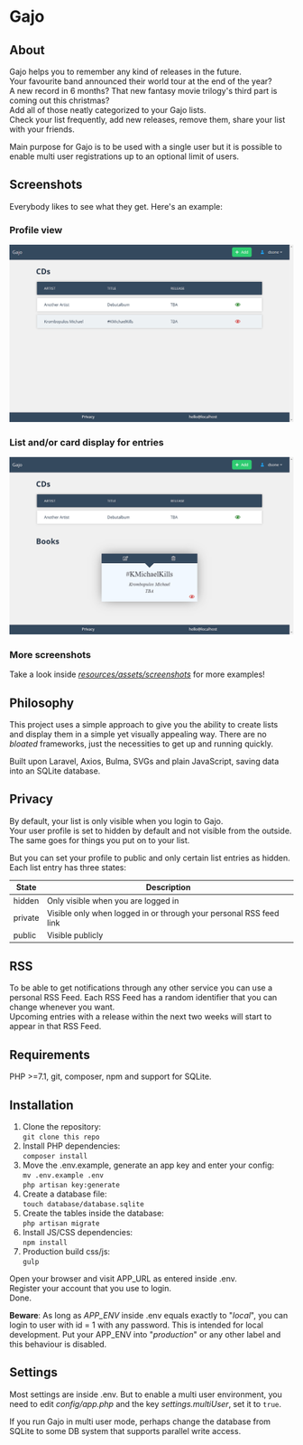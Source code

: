 # Gajo
## About
Gajo helps you to remember any kind of releases in the future.  
Your favourite band announced their world tour at the end of the year?  
A new record in 6 months? That new fantasy movie trilogy's third part is coming out this christmas?  
Add all of those neatly categorized to your Gajo lists.  
Check your list frequently, add new releases, remove them, share your list with your friends.  

Main purpose for Gajo is to be used with a single user but it is possible to enable multi user registrations up to an optional limit of users.

## Screenshots
Everybody likes to see what they get.  Here's an example:

### Profile view
![Ideally here should be displayed /resources/assets/screenshots/0_gajo_list.png](./resources/assets/screenshots/0_gajo_list.png)

### List and/or card display for entries

![Ideally here should be displayed /resources/assets/screenshots/4_gajo_alternative_display.png](./resources/assets/screenshots/4_gajo_alternative_display.png)

### More screenshots
Take a look inside _[resources/assets/screenshots](./resources/assets/screenshots)_ for more examples!

## Philosophy
This project uses a simple approach to give you the ability to create lists and display them in a simple yet visually appealing way. There are no _bloated_ frameworks, just the necessities to get up and running quickly.

Built upon Laravel, Axios, Bulma, SVGs and plain JavaScript, saving data into an SQLite database.

## Privacy
By default, your list is only visible when you login to Gajo.  
Your user profile is set to hidden by default and not visible from the outside. The same goes for things you put on to your list.  

But you can set your profile to public and only certain list entries as hidden.  
Each list entry has three states:  

| State | Description |
|---|---|
| hidden | Only visible when you are logged in |
| private | Visible only when logged in or through your personal RSS feed link |
| public | Visible publicly |  

## RSS
To be able to get notifications through any other service you can use a personal RSS Feed. Each RSS Feed has a random identifier that you can change whenever you want.  
Upcoming entries with a release within the next two weeks will start to appear in that RSS Feed.

## Requirements
PHP >=7.1, git, composer, npm and support for SQLite.


## Installation
1. Clone the repository:  
`git clone this repo`
2. Install PHP dependencies:  
`composer install`  
3. Move the .env.example, generate an app key and enter your config:  
`mv .env.example .env`  
`php artisan key:generate`  
4. Create a database file:  
`touch database/database.sqlite`  
5. Create the tables inside the database:  
`php artisan migrate`  
6. Install JS/CSS dependencies:  
`npm install`  
7. Production build css/js:  
`gulp`  

Open your browser and visit APP_URL as entered inside .env.  
Register your account that you use to login.  
Done.

**Beware**: As long as _APP_ENV_ inside .env equals exactly to "_local_", you can login to user with id = 1 with any password. This is intended for local development.
Put your APP_ENV into "_production_" or any other label and this behaviour is disabled.

## Settings
Most settings are inside .env. But to enable a multi user environment, you need to edit _config/app.php_ and the key _settings.multiUser_, set it to `true`.  

If you run Gajo in multi user mode, perhaps change the database from SQLite to some DB system that supports parallel write access. 